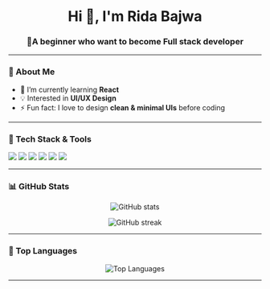 <h1 align="center">Hi 👋, I'm Rida Bajwa</h1>
<h3 align="center">🚀A beginner who want to become Full stack developer</h3>

---

### 🌟 About Me  
- 🌱 I’m currently learning **React**  
- 💡 Interested in **UI/UX Design**  
- ⚡ Fun fact: I love to design **clean & minimal UIs** before coding  

---

### 🔧 Tech Stack & Tools  
<p align="left">
  <img src="https://img.shields.io/badge/Code-HTML5-orange?logo=html5&logoColor=white" />
  <img src="https://img.shields.io/badge/Code-CSS3-blue?logo=css3&logoColor=white" />
  <img src="https://img.shields.io/badge/Code-JavaScript-yellow?logo=javascript&logoColor=black" />
  <img src="https://img.shields.io/badge/Framework-React-61DAFB?logo=react&logoColor=black" />
  <img src="https://img.shields.io/badge/Styling-TailwindCSS-38B2AC?logo=tailwind-css&logoColor=white" />
  <img src="https://img.shields.io/badge/Design-Figma-9cf?logo=figma&logoColor=black" />
</p>

---

### 📊 GitHub Stats  
<p align="center">
  <img src="https://github-readme-stats.vercel.app/api?username=ridabajwa1024&show_icons=true&theme=tokyonight" alt="GitHub stats" />
</p>

<p align="center">
  <img src="https://github-readme-streak-stats.herokuapp.com/?user=ridabajwa1024&theme=tokyonight" alt="GitHub streak" />
</p>

---

### 🚀 Top Languages  
<p align="center">
  <img src="https://github-readme-stats.vercel.app/api/top-langs/?username=ridabajwa1024&layout=compact&theme=tokyonight" alt="Top Languages" />
</p>

---

